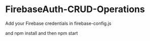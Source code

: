 # FirebaseAuth-CRUD-Operations

Add your Firebase credentials in firebase-config.js

and npm install and then npm start